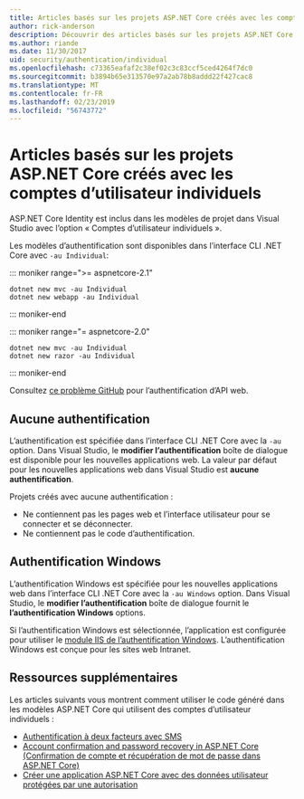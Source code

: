 ```yaml
---
title: Articles basés sur les projets ASP.NET Core créés avec les comptes d’utilisateur individuels
author: rick-anderson
description: Découvrir des articles basés sur les projets ASP.NET Core créés avec les comptes d’utilisateur individuels.
ms.author: riande
ms.date: 11/30/2017
uid: security/authentication/individual
ms.openlocfilehash: c73365eafaf2c38ef02c3c83ccf5ced4264f7dc0
ms.sourcegitcommit: b3894b65e313570e97a2ab78b8addd22f427cac8
ms.translationtype: MT
ms.contentlocale: fr-FR
ms.lasthandoff: 02/23/2019
ms.locfileid: "56743772"
---
```

# <a name="articles-based-on-aspnet-core-projects-created-with-individual-user-accounts"></a>Articles basés sur les projets ASP.NET Core créés avec les comptes d’utilisateur individuels

ASP.NET Core Identity est inclus dans les modèles de projet dans Visual Studio avec l’option « Comptes d’utilisateur individuels ».

Les modèles d’authentification sont disponibles dans l’interface CLI .NET Core avec `-au Individual`:

::: moniker range=">= aspnetcore-2.1"

```console
dotnet new mvc -au Individual
dotnet new webapp -au Individual
```

::: moniker-end

::: moniker range="= aspnetcore-2.0"

```console
dotnet new mvc -au Individual
dotnet new razor -au Individual
```

::: moniker-end

Consultez [ce problème GitHub](https://github.com/aspnet/AspNetCore/issues/5833) pour l’authentification d’API web.

<a name="no"></a>
## <a name="no-authentication"></a>Aucune authentification

L’authentification est spécifiée dans l’interface CLI .NET Core avec la `-au` option. Dans Visual Studio, le **modifier l’authentification** boîte de dialogue est disponible pour les nouvelles applications web. La valeur par défaut pour les nouvelles applications web dans Visual Studio est **aucune authentification**.

Projets créés avec aucune authentification :

* Ne contiennent pas les pages web et l’interface utilisateur pour se connecter et se déconnecter.
* Ne contiennent pas le code d’authentification.

<a name="win"></a>
## <a name="windows-authentication"></a>Authentification Windows

L’authentification Windows est spécifiée pour les nouvelles applications web dans l’interface CLI .NET Core avec la `-au Windows` option. Dans Visual Studio, le **modifier l’authentification** boîte de dialogue fournit le **l’authentification Windows** options.

Si l’authentification Windows est sélectionnée, l’application est configurée pour utiliser le [module IIS de l’authentification Windows](xref:host-and-deploy/iis/modules). L’authentification Windows est conçue pour les sites web Intranet.

## <a name="additional-resources"></a>Ressources supplémentaires

Les articles suivants vous montrent comment utiliser le code généré dans les modèles ASP.NET Core qui utilisent des comptes d’utilisateur individuels :

* [Authentification à deux facteurs avec SMS](xref:security/authentication/2fa)
* [Account confirmation and password recovery in ASP.NET Core (Confirmation de compte et récupération de mot de passe dans ASP.NET Core)](xref:security/authentication/accconfirm)
* [Créer une application ASP.NET Core avec des données utilisateur protégées par une autorisation](xref:security/authorization/secure-data)
